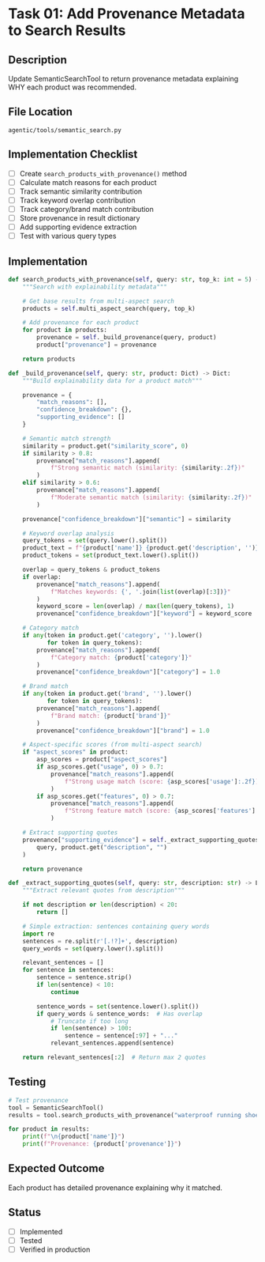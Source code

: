 # Task 01: Add Provenance Metadata to Search Results

## Description
Update SemanticSearchTool to return provenance metadata explaining WHY each product was recommended.

## File Location
`agentic/tools/semantic_search.py`

## Implementation Checklist

- [ ] Create `search_products_with_provenance()` method
- [ ] Calculate match reasons for each product
- [ ] Track semantic similarity contribution
- [ ] Track keyword overlap contribution
- [ ] Track category/brand match contribution
- [ ] Store provenance in result dictionary
- [ ] Add supporting evidence extraction
- [ ] Test with various query types

## Implementation
```python
def search_products_with_provenance(self, query: str, top_k: int = 5) -> List[Dict]:
    """Search with explainability metadata"""

    # Get base results from multi-aspect search
    products = self.multi_aspect_search(query, top_k)

    # Add provenance for each product
    for product in products:
        provenance = self._build_provenance(query, product)
        product["provenance"] = provenance

    return products

def _build_provenance(self, query: str, product: Dict) -> Dict:
    """Build explainability data for a product match"""

    provenance = {
        "match_reasons": [],
        "confidence_breakdown": {},
        "supporting_evidence": []
    }

    # Semantic match strength
    similarity = product.get("similarity_score", 0)
    if similarity > 0.8:
        provenance["match_reasons"].append(
            f"Strong semantic match (similarity: {similarity:.2f})"
        )
    elif similarity > 0.6:
        provenance["match_reasons"].append(
            f"Moderate semantic match (similarity: {similarity:.2f})"
        )

    provenance["confidence_breakdown"]["semantic"] = similarity

    # Keyword overlap analysis
    query_tokens = set(query.lower().split())
    product_text = f"{product['name']} {product.get('description', '')}"
    product_tokens = set(product_text.lower().split())

    overlap = query_tokens & product_tokens
    if overlap:
        provenance["match_reasons"].append(
            f"Matches keywords: {', '.join(list(overlap)[:3])}"
        )
        keyword_score = len(overlap) / max(len(query_tokens), 1)
        provenance["confidence_breakdown"]["keyword"] = keyword_score

    # Category match
    if any(token in product.get('category', '').lower()
           for token in query_tokens):
        provenance["match_reasons"].append(
            f"Category match: {product['category']}"
        )
        provenance["confidence_breakdown"]["category"] = 1.0

    # Brand match
    if any(token in product.get('brand', '').lower()
           for token in query_tokens):
        provenance["match_reasons"].append(
            f"Brand match: {product['brand']}"
        )
        provenance["confidence_breakdown"]["brand"] = 1.0

    # Aspect-specific scores (from multi-aspect search)
    if "aspect_scores" in product:
        asp_scores = product["aspect_scores"]
        if asp_scores.get("usage", 0) > 0.7:
            provenance["match_reasons"].append(
                f"Strong usage match (score: {asp_scores['usage']:.2f})"
            )
        if asp_scores.get("features", 0) > 0.7:
            provenance["match_reasons"].append(
                f"Strong feature match (score: {asp_scores['features']:.2f})"
            )

    # Extract supporting quotes
    provenance["supporting_evidence"] = self._extract_supporting_quotes(
        query, product.get("description", "")
    )

    return provenance

def _extract_supporting_quotes(self, query: str, description: str) -> List[str]:
    """Extract relevant quotes from description"""

    if not description or len(description) < 20:
        return []

    # Simple extraction: sentences containing query words
    import re
    sentences = re.split(r'[.!?]+', description)
    query_words = set(query.lower().split())

    relevant_sentences = []
    for sentence in sentences:
        sentence = sentence.strip()
        if len(sentence) < 10:
            continue

        sentence_words = set(sentence.lower().split())
        if query_words & sentence_words:  # Has overlap
            # Truncate if too long
            if len(sentence) > 100:
                sentence = sentence[:97] + "..."
            relevant_sentences.append(sentence)

    return relevant_sentences[:2]  # Return max 2 quotes
```

## Testing
```python
# Test provenance
tool = SemanticSearchTool()
results = tool.search_products_with_provenance("waterproof running shoes", top_k=3)

for product in results:
    print(f"\n{product['name']}")
    print(f"Provenance: {product['provenance']}")
```

## Expected Outcome
Each product has detailed provenance explaining why it matched.

## Status
- [ ] Implemented
- [ ] Tested
- [ ] Verified in production

